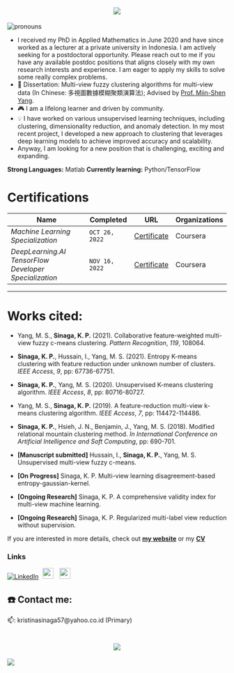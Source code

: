 <!-- # <p align="center"> </p> -->
<h1 align="center">
    <img src="https://readme-typing-svg.herokuapp.com/?lines=Hi%20there!;%20I%20am%20Kristina%20P.%20Sinaga&center=true&size=27">
  </a>
</h1>



![pronouns](https://img.shields.io/static/v1?label=pronouns&message=she/her&color=red&style=flat-square)

- I received my PhD in Applied Mathematics in June 2020 and have since worked as a lecturer at a private university in Indonesia. I am actively seeking for a postdoctoral opportunity. Please reach out to me if you have any available postdoc positions that aligns closely with my own research interests and experience. I am eager to apply my skills to solve some really complex problems.
- 📖 Dissertation: Multi-view fuzzy clustering algorithms for multi-view data (In Chinese: 多視圖數據模糊聚類演算法); Advised by [Prof. Miin-Shen Yang](https://scholar.google.com/citations?user=DTrFkOYAAAAJ&hl=zh-TW).
- 🎮 I am a lifelong learner and driven by community. 
- 💡 I have worked on various unsupervised learning techniques, including clustering, dimensionality reduction, and anomaly detection. In my most recent project, I developed a new approach to clustering that leverages deep learning models to achieve improved accuracy and scalability.
- Anyway, I am looking for a new position that is challenging, exciting and expanding. 

**Strong Languages:** Matlab **Currently learning:** Python/TensorFlow

# Certifications


Name | Completed |  URL | Organizations
--- | --- | --- | --- | 
*Machine Learning Specialization* | `OCT 26, 2022` | [Certificate](https://coursera.org/share/5bdbda3f14262b22782bb153174f8660) | Coursera
*DeepLearning.AI TensorFlow Developer Specialization* | `NOV 16, 2022` | [Certificate](https://coursera.org/share/b9925d646cd202d41c5fb14df2b96a8d) | Coursera


---

# Works cited:

- Yang, M. S., **Sinaga, K. P.** (2021). Collaborative feature-weighted multi-view fuzzy c-means clustering. *Pattern Recognition*, *119*, 108064.

- **Sinaga, K. P.**, Hussain, I., Yang, M. S.  (2021). Entropy K-means clustering with feature reduction under unknown number of clusters. *IEEE Access*, *9*, pp: 67736-67751.

- **Sinaga, K. P.**, Yang, M. S.  (2020). Unsupervised K-means clustering algorithm. *IEEE Access*, *8*, pp: 80716-80727.

- Yang, M. S., **Sinaga, K. P.** (2019).  A feature-reduction multi-view k-means clustering algorithm. *IEEE Access*, *7*, pp: 114472-114486.

- **Sinaga, K. P.**, Hsieh, J. N., Benjamin, J., Yang, M. S. (2018).  Modified relational mountain clustering method. *In International Conference on Artificial Intelligence and Soft Computing*, pp: 690-701.

- **[Manuscript submitted]** Hussain, I., **Sinaga, K. P.**, Yang, M. S. Unsupervised multi-view fuzzy c-means.

- **[On Progress]** Sinaga, K. P. Multi-view learning disagreement-based entropy-gaussian-kernel.

- **[Ongoing Research]** Sinaga, K. P. A comprehensive validity index for multi-view machine learning. 

- **[Ongoing Research]** Sinaga, K. P. Regularized multi-label view reduction without supervision.



If you are interested in more details, check out [**my website**](https://kpnaga08.github.io) or my <a href="Kristina_P_Sinaga_CV.pdf" class="btn-theme btn-theme-md btn-default-bg text-uppercase">**CV**</a><br>  

### Links

[![LinkedIn](https://img.shields.io/badge/LinkedIn-Profile-informational?style=social&logo=linkedin&logoColor=blue)](https://www.linkedin.com/in/kristina-p-sinaga-007925245/)
<a href="https://scholar.google.com/citations?user=bYFMDisAAAAJ&hl=en"><img src="https://user-images.githubusercontent.com/47393421/142145409-04c70c23-71a9-4b8d-b2df-509e7ad658dc.png" alt="scholar-logo" width="25" hspace="5"/></a>   </a><a href="https://orcid.org/0000-0003-0169-5265"><img src="https://user-images.githubusercontent.com/47393421/142146398-bcdbfc40-3646-45ec-ad13-4c41c955f983.png" alt="orcid-logo" width="25" hspace="5"/></a>


## ☎️ Contact me:

<p>📫: kristinasinaga57@yahoo.co.id (Primary)</p>


<!-- # <p align="center"> </p> -->
<h1 align="center">
    <img src="https://readme-typing-svg.herokuapp.com/?lines=Thanks%20for%20stopping%20by;%20Have%20a%20great%20day!👋&center=true&size=27">
  </a>
</h1>

![](https://komarev.com/ghpvc/?username=kpnaga08&color=blue)

